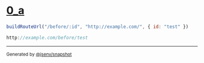 # [0_a](../../route_url_build.test.mjs#L8)

```js
buildRouteUrl("/before/:id", "http://example.com/", { id: "test" })
```

```js
http://example.com/before/test
```

---

<sub>
  Generated by <a href="https://github.com/jsenv/core/tree/main/packages/independent/snapshot">@jsenv/snapshot</a>
</sub>
